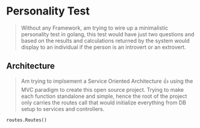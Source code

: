 # Personality Test

> Without any Framework, am trying to wire up a minimalistic personality test in golang, this test would have just two questions and based on the results and calculations returned by the system would display to an individual if the person is an introvert or an extrovert.

## Architecture

> Am trying to implsement a Service Oriented Architecture :+1: using the MVC paradigm to create this open source project. Trying to make each function standalone and simple, hence the root of the project only carries the routes call that would initialize everything from DB setup to services and controllers.

```
routes.Routes()
``` 